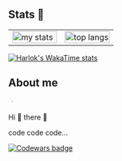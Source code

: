 ## Stats 👋

<table>
  <tr>
    <td width="50%">
      <img alt="my stats" width="100%" src="https://github-readme-stats.vercel.app/api?username=renevajda1&show_icons=true&show=reviews,prs_merged,prs_merged_percentage&theme=shadow_blue"/>
    </td>
    <td width="50%">
      <img alt="top langs" width="100%" src="https://github-readme-stats.vercel.app/api/top-langs/?username=renevajda1&layout=compact&langs_count=6&theme=shadow_blue"/>
    </td>
  </tr>
</table>

[![Harlok's WakaTime stats](https://github-readme-stats.vercel.app/api/wakatime?username=ReneVajda1)](https://github.com/anuraghazra/github-readme-stats)
<br>

<div class="markdown-heading" dir="auto">
  <h2 class="heading-element" dir="auto">About me</h2>
  <a id="user-content-a-boat-me" class="anchor" aria-label="Permalink: A boat me" href="#a-boat-me">
    <svg class="octicon octicon-link" viewBox="0 0 16 16" version="1.1" width="16" height="16" aria-hidden="true">
      <path d="M7.775 3.275 1.25-1.25a.75.75 0 0 1 1.498.75v-1.042.018a.75.75 0 0 1-.018 1.042zM8.5 6.5a.75.75 0 1 1-1.5 0z"></path>
    </svg>
  </a>
</div>

<p dir="auto">Hi 👋 there 👋</p>
<p dir="auto">code code code...</p>

<a href="https://www.codewars.com/users/ReneVajda1" rel="nofollow">
  <img src="https://www.codewars.com/users/ReneVajda1/badges/small" alt="Codewars badge" data-canonical-src="https://www.codewars.com/users/ReneVajda1/badges/small" style="max-width: 100%;">
</a>
